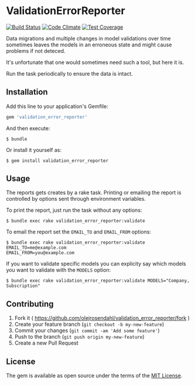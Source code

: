 [travis]: https://travis-ci.org/olejrosendahl/validation_error_reporter
[codeclimate]: https://codeclimate.com/github/olejrosendahl/validation_error_reporter
[coveralls]: https://coveralls.io/r/olejrosendahl/validation_error_reporter

# ValidationErrorReporter

[![Build Status](https://travis-ci.org/olejrosendahl/validation_error_reporter.svg?branch=master)][travis]
[![Code Climate](https://codeclimate.com/github/olejrosendahl/validation_error_reporter/badges/gpa.svg)][codeclimate]
[![Test Coverage](http://img.shields.io/coveralls/olejrosendahl/validation_error_reporter/master.svg)][coveralls]

Data migrations and multiple changes in model validations over time sometimes leaves the models in an erroneous state and might cause problems if not deteced.

It's unfortunate that one would sometimes need such a tool, but here it is.

Run the task periodically to ensure the data is intact.

## Installation

Add this line to your application's Gemfile:

```ruby
gem 'validation_error_reporter'
```

And then execute:

    $ bundle

Or install it yourself as:

    $ gem install validation_error_reporter

## Usage

The reports gets creates by a rake task. Printing or emailing the report is
controlled by options sent through environment variables.

To print the report, just run the task without any options:

    $ bundle exec rake validation_error_reporter:validate

To email the report set the `EMAIL_TO` and `EMAIL_FROM` options:

    $ bundle exec rake validation_error_reporter:validate EMAIL_TO=me@example.com
    EMAIL_FROM=you@example.com

If you want to validate specific models you can explicity say which
models you want to validate with the `MODELS` option:

    $ bundle exec rake validation_error_reporter:validate MODELS="Company,
    Subscription"

## Contributing

1. Fork it ( https://github.com/olejrosendahl/validation_error_reporter/fork )
2. Create your feature branch (`git checkout -b my-new-feature`)
3. Commit your changes (`git commit -am 'Add some feature'`)
4. Push to the branch (`git push origin my-new-feature`)
5. Create a new Pull Request

## License

The gem is available as open source under the terms of the [MIT License](http://opensource.org/licenses/MIT).

